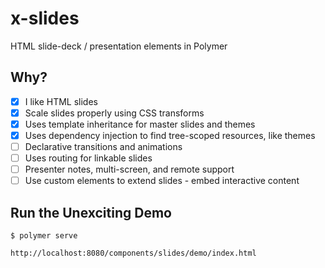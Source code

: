 # x-slides

HTML slide-deck / presentation elements in Polymer

## Why?

  - [x] I like HTML slides
  - [x] Scale slides properly using CSS transforms
  - [x] Uses template inheritance for master slides and themes
  - [x] Uses dependency injection to find tree-scoped resources, like themes
  - [ ] Declarative transitions and animations
  - [ ] Uses routing for linkable slides
  - [ ] Presenter notes, multi-screen, and remote support
  - [ ] Use custom elements to extend slides - embed interactive content

## Run the Unexciting Demo

    $ polymer serve

    http://localhost:8080/components/slides/demo/index.html
